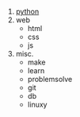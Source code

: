 1. [python](../python.txt)
2. web
      * html
      * css
      * js
3. misc.
      * make
      * learn
      * problemsolve
      * git
      * db
      * linuxy
